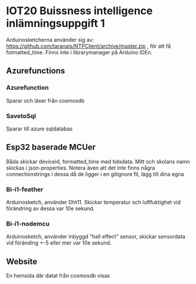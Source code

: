# IOT20 Buissness intelligence inlämningsuppgift 1

Arduinosketcherna använder sig av: https://github.com/taranais/NTPClient/archive/master.zip , för att få fotmatted_time. Finns inte i librarymanager på Arduino IDEn.

## Azurefunctions
### Azurefunction
Sparar och läser från cosmosdb

### SavetoSql
Sparar till azure sqldatabas

## Esp32 baserade MCUer
Båda skickar deviceid, formatted_time med tidsdata. Mitt och skolans namn skickas i json-properties. Notera även att det inte finns några connectionstrings i dessa då de ligger i en gitignore fil, lägg till dina egna

### Bi-i1-feather 
Arduinosketch, använder Dht11. Skickar temperatur och luftfuktighet vid förändring av dessa var 10e sekund.

### Bi-i1-nodemcu
Arduinosketch, använder inbyggd "hall effect" sensor, skickar sensordata vid föränding +-5 eller mer var 10e sekund. 

## Website
En hemsida där datat från cosmosdb visas

